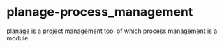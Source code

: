 # planage-process_management
planage is a project management tool of which process management is a module.
